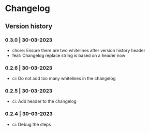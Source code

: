 # Changelog

## Version history

### 0.3.0 | 30-03-2023

- chore: Ensure there are two whitelines after version history header
- feat: Changelog replace string is based on a header now

### 0.2.6 | 30-03-2023

- ci: Do not add too many whitelines in the changelog

### 0.2.5 | 30-03-2023

- ci: Add header to the changelog

### 0.2.4 | 30-03-2023

- ci: Debug the steps



